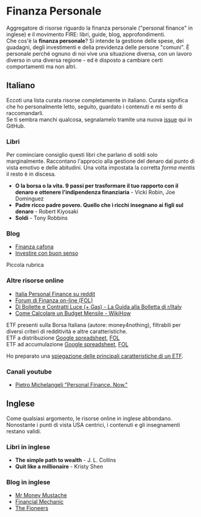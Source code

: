 # Finanza Personale
Aggregatore di risorse riguardo la finanza personale ("personal finance" in
inglese) e il movimento FIRE: libri, guide, blog, approfondimenti.  
Che cos'è la **finanza personale**? Si intende la gestione delle spese, dei
guadagni, degli investimenti e della previdenza delle persone "comuni".
È personale perché ognuno di noi vive una situazione diversa, con un lavoro
diverso in una diversa regione - ed è disposto a cambiare certi comportamenti
ma non altri.


## Italiano
Eccoti una lista curata risorse completamente in italiano. Curata significa
che ho personalmente letto, seguito, guardato i contenuti e mi sento di
raccomandarli.  
Se ti sembra manchi qualcosa, segnalamelo tramite una nuova
[issue](https://github.com/darugnaa/finanza-personale/issues/new) qui in
GitHub.

### Libri
Per cominciare consiglio questi libri che parlano di soldi solo marginalmente.
Raccontano l'approcio alla gestione del denaro dal punto di vista emotivo e
delle abitudini. Una volta impostata la corretta _forma mentis_ il resto è in
discesa.

- **O la borsa o la vita. 9 passi per trasformare il tuo rapporto con il denaro e ottenere l'indipendenza finanziaria** - Vicki Robin, Joe Dominguez
- **Padre ricco padre povero. Quello che i ricchi insegnano ai figli sul denaro** - Robert Kiyosaki
- **Soldi** - Tony Robbins

### Blog
- [Finanza cafona](https://finanzacafona.it/)
- [Investire con buon senso](https://investireconbuonsenso.com/)

Piccola rubrica [](https://retireinprogress.com/blog/italiano/ufficio-antisqualo/)

### Altre risorse online
- [Italia Personal Finance su reddit](https://www.reddit.com/r/ItaliaPersonalFinance/)
- [Forum di Finanza on-line (FOL)](https://www.finanzaonline.com/forum/index.php)
- [Di Bollette e Contratti Luce (+ Gas) - La Guida alla Bolletta di r/Italy](https://www.reddit.com/r/italy/wiki/guidabollettaluce)
- [Come Calcolare un Budget Mensile - WikiHow](https://www.wikihow.it/Calcolare-un-Budget-Mensile)

ETF presenti sulla Borsa Italiana (autore: money4nothing), filtrabili per
diversi criteri di redditività e altre caratteristiche.  
ETF a distribuzione [Google spreadsheet](https://docs.google.com/spreadsheets/d/1QgChrPpy3Jfmra7DJJ0dO5-gC0RT_9efKxhABQJsVWQ/edit?usp=sharing),
[FOL](https://www.finanzaonline.com/forum/etf-fondi-e-gestioni-e-investment-certificates/1941109-etf-con-buoni-alti-dividendi-vol-3-indice-1-pagina.html)  
ETF ad accumulazione [Google spreadsheet](https://docs.google.com/spreadsheets/d/13OXniAGyrOpjPNQcYbyJ_ybzgk22-Ge8iJSMT6yYC4I/edit?usp=sharing), [FOL](https://www.finanzaonline.com/forum/etf-fondi-e-gestioni-e-investment-certificates/1794513-etf-ad-accumulazione.html)

Ho preparato una [spiegazione delle principali caratteristiche di un ETF](ETF.md).

### Canali youtube
- [Pietro Michelangeli "Personal Finance. Now."](https://www.youtube.com/c/PietroMichelangeli)


## Inglese
Come qualsiasi argomento, le risorse online in inglese abbondano. Nonostante
i punti di vista USA centrici, i contenuti e gli insegnamenti restano validi.

### Libri in inglese
- **The simple path to wealth** - J. L. Collins
- **Quit like a millionaire** - Kristy Shen

### Blog in inglese
- [Mr Money Mustache](https://www.mrmoneymustache.com/)
- [Financial Mechanic](https://financialmechanic.com/)
- [The Fioneers](https://thefioneers.com/)
